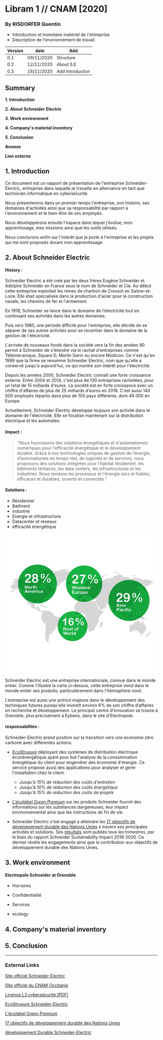 # Libram 1 // CNAM [2020]
### By RISDORFER Quentin

- Introduction et inventaire matériel de l'entreprise
- Description de l'environnement de travail

| Version | date | Add |
|--------|--------|--------|
| 0.1 | 09/11/2020 | Structure |
| 0.2 | 12/11/2020 | About S.E |
| 0.3 | 16/11/2020 | Add Introduction |


## Summary

**1. Introduction**

**2. About Schneider Electric**

**3. Work environment**

**4. Company's material inventory**

**5. Conclusion**

**Annexe**

**Lien externe**

## 1. Introduction

Ce document est un rapport de présentation de l'entreprise Schneider-Electric, entreprise dans laquelle je travaille en alternance en tant que technicien informatique en cybersécurité.

Nous présenterons dans un premier temps l'entreprise, son histoire, ses domaines d'activités ainsi que sa responsabilité par rapport à l'environnement et le bien-être de ses employés.

Nous développerons ensuite l'espace dans lequel j'évolue, mon apprentissage, mes missions ainsi que les outils utilisés.

Nous conclurons enfin sur l'intérêt que je porte à l'entreprise et les projets qui me sont proposés durant mon apprentissage.

## 2. About Schneider Electric

#### History :

Schneider Electric a été créé par les deux frères Eugène Schneider et Adolphe Schneider en France sous le nom de Schneider et Cie.
Au début cette entreprise exploitait les mines de charbon de Creusot en Saône-et-Loire.
Elle était spécialisée dans la production d'acier pour la construction navale, les chemins de fer et l'armement.

En 1918, Schneider se lance dans le domaine de l'électricité tout en continuant ses activités dans les autres domaines.

Puis vers 1980, une période difficile pour l'entreprise, elle décide de se séparer de ses autres activités pour se recentrer dans le domaine de la gestion de l'électricité.

L'arrivée de nouveaux fonds dans la société vers la fin des années 80 permit à Schneider de s'étendre via le rachat d'entreprises comme Télémécanique, Square D, Merlin Gerin ou encore Modicon.
Ce n'est qu'en 1999 que la firme se renomme Schneider Electric, nom que qu'elle a conservé jusqu'à aujourd'hui, ce qui montre son intérêt pour l'électricité.

Depuis les années 2000, Schneider Electric connaît une forte croissance externe.
Entre 2004 et 2014, c'est plus de 130 entreprises rachetées, pour un total de 15 milliards d'euros.
La société est en forte croissance avec un chiffre d'affaires de plus de 25 milliards d'euros en 2018.
C'est aussi 140 000 employés répartis dans plus de 100 pays différents, dont 49 000 en Europe.

Actuellement, Schneider Electric développe toujours son activité dans le domaine de l'électricité. Elle se focalise maintenant sur la distribution électrique et les automates.

#### Impact :

>"Nous fournissons des solutions énergétiques et d'automatismes numériques pour l'efficacité énergétique et le développement durable. Grâce à nos technologies uniques de gestion de l’énergie, d’automatismes en temps réel, de logiciels et de services, nous proposons des solutions intégrées pour l’habitat résidentiel, les bâtiments tertiaires, les data centers, les infrastructures et les industries. Nous rendons les processus et l'énergie sûrs et fiables, efficaces et durables, ouverts et connectés."

#### Solutions :

* Résidentiel
* Batîment
* industrie
* Energie et infrastructure
* Datacenter et réseaux
* efficacité énergétique

![image](/Images/SE_business_world.png)

Schneider Electric est une entreprise internationale, connue dans le monde entier.
Comme l'illustre la carte ci-dessus, cette entreprise vend dans le monde entier ses produits; particulièrement dans l'hémisphère nord.

L’entreprise est aussi une actrice majeure dans le développement des techniques futures puisqu'elle investit environ 6% de son chiffre d’affaires en recherche et développement.
Le principal centre d’innovation se trouve à Grenoble, plus précisément à Eybens, dans le site d'Electropole.

#### responsabilités :

Schneider-Electric prend position sur la transition vers une économie zéro carbone avec différentes actions:

* [*EcoStruxure*](https://www.se.com/fr/fr/work/campaign/innovation/overview.jsp?gclid=Cj0KCQiA48j9BRC-ARIsAMQu3WRWLX8NvN7ZoWu5U36ylAvbm4YePEPmadwpmLHVTMdzWbBXpD11PLsaAiMOEALw_wcB&gclsrc=aw.ds#xtor=SEC-1053-GOO-[EcoStruxure_Exact]-[461486676211]-S-[schneider%20electric%20ecostruxure]&utm_source=google&utm_purpose=marketo&utm_campaign=FR_202007_SEM_GlobalTransformationEcoStruxureBrand_Global_BRTextFR&utm_term=schneider%20electric%20ecostruxure) déployant des systèmes de distribution électrique éconénergétique ayant pour but l'analyse de la consommation énergétique du client pour engendrer des économie d'énergie. Ce service propose aussi des applications pour analyser et gerer l'installation chez le client. <p>
  * *Jusqu'à 15% de réduction des coûts d'entretien*
  * *Jusqu'à 10% de réduction des coûts énergétique*
  * *Jusqu'à 15% de réduction des coûts de projets*
<p>

* [*L'écolabel Green Premium*](https://www.se.com/fr/fr/work/support/green-premium/) sur les produits Schneider fournit des informations sur les substances dangereuses, leur impact environnemental ainsi que les instructions de fin de vie.

* Schneider Electric s'est engagé à atteindre les [17 objectifs de développement durable des Nations Unies](https://fr.wikipedia.org/wiki/Objectifs_de_d%C3%A9veloppement_durable) à travers ses principales activités et solutions.
Ses [résultats](https://www.se.com/ww/fr/about-us/sustainability/) sont publiés tous les trimestres, par le biais du rapport Schneider Sustainability Impact 2018-2020.
Ce dernier révèle les engagements ainsi que la contribution aux objectifs de développement durable des Nations Unies.

## 3. Work environment

#### Electropole Schneider at Grenoble
* Horraires



* Confidentialité



* Services



* ecology


## 4. Company's material inventory

## 5. Conclusion

---

### External Links

[Site officiel Schneider Electric](https://www.se.com/fr/fr/)

[Site officiel du CNAM Occitanie](https://www.cnam-occitanie.fr/)

[Licence L3 cybersécurité [PDF]](https://www.cnam-occitanie.fr/medias/fichier/cnam-occitanie-l3-informatique-generale-et-certificat-analyste-en-cybersecurite-alternance-20202021_1591364344259-pdf?ID_FICHE=1084991&INLINE=FALSE)

[EcoStruxure Schneider-Electric](https://www.se.com/fr/fr/work/campaign/innovation/overview.jsp?gclid=Cj0KCQiA48j9BRC-ARIsAMQu3WRWLX8NvN7ZoWu5U36ylAvbm4YePEPmadwpmLHVTMdzWbBXpD11PLsaAiMOEALw_wcB&gclsrc=aw.ds#xtor=SEC-1053-GOO-[EcoStruxure_Exact]-[461486676211]-S-[schneider%20electric%20ecostruxure]&utm_source=google&utm_purpose=marketo&utm_campaign=FR_202007_SEM_GlobalTransformationEcoStruxureBrand_Global_BRTextFR&utm_term=schneider%20electric%20ecostruxure)

[L'écolabel Green Premium](https://www.se.com/fr/fr/work/support/green-premium/)

[17 objectifs de développement durable des Nations Unies](https://fr.wikipedia.org/wiki/Objectifs_de_d%C3%A9veloppement_durable)

[développement Durable Schneider-Electric](https://www.se.com/ww/fr/about-us/sustainability/)
